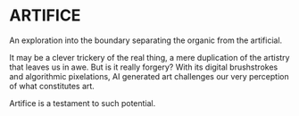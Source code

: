 # ARTIFICE

An exploration into the boundary separating the organic from the artificial.

It may be a clever trickery of the real thing, a mere duplication of the artistry that leaves us in awe. But is it really forgery? With its digital brushstrokes and algorithmic pixelations, AI generated art challenges our very perception of what constitutes art.

Artifice is a testament to such potential.